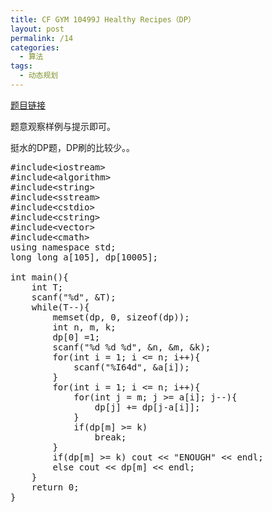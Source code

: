 ```yaml
---
title: CF GYM 10499J Healthy Recipes（DP）
layout: post
permalink: /14
categories:
  - 算法
tags:
  - 动态规划
---
```

<a href="http://codeforces.com/gym/100499/problem/J" target="_blank">题目链接</a>

题意观察样例与提示即可。

挺水的DP题，DP刷的比较少。。

<pre class="brush: cpp; title: ; notranslate" title="">#include&lt;iostream&gt;
#include&lt;algorithm&gt;
#include&lt;string&gt;
#include&lt;sstream&gt;
#include&lt;cstdio&gt;
#include&lt;cstring&gt;
#include&lt;vector&gt;
#include&lt;cmath&gt;
using namespace std;
long long a[105], dp[10005];

int main(){
    int T;
    scanf("%d", &T);
    while(T--){
        memset(dp, 0, sizeof(dp));
        int n, m, k;
        dp[0] =1;
        scanf("%d %d %d", &n, &m, &k);
        for(int i = 1; i &lt;= n; i++){
            scanf("%I64d", &a[i]);
        }
        for(int i = 1; i &lt;= n; i++){
            for(int j = m; j &gt;= a[i]; j--){
                dp[j] += dp[j-a[i]];
            }
            if(dp[m] &gt;= k)
                break;
        }
        if(dp[m] &gt;= k) cout &lt;&lt; "ENOUGH" &lt;&lt; endl;
        else cout &lt;&lt; dp[m] &lt;&lt; endl;
    }
    return 0;
}
</pre>
